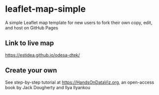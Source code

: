 # leaflet-map-simple
A simple Leaflet map template for new users to fork their own copy, edit, and host on GitHub Pages

## Link to live map
https://estidea.github.io/odesa-dtek/

## Create your own
See step-by-step tutorial at https://HandsOnDataViz.org, an open-access book by Jack Dougherty and Ilya Ilyankou

